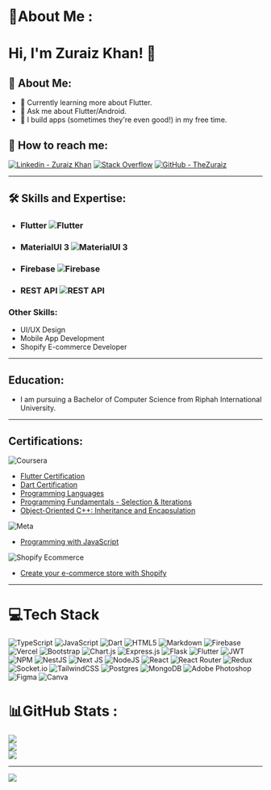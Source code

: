 # 💫About Me :
# Hi, I'm Zuraiz Khan! 👋

## 🚀 About Me:
- 🌱 Currently learning more about Flutter.
- 💬 Ask me about Flutter/Android.
- 📱 I build apps (sometimes they're even good!) in my free time.

## 🔗 How to reach me: 
[![Linkedin - Zuraiz Khan](https://img.shields.io/badge/linkedin-0A66C2?style=for-the-badge&logo=linkedin&logoColor=white)](https://www.linkedin.com/in/thezuraiz/)
[![Stack Overflow](https://img.shields.io/badge/stackoverflow-0A66C2?style=for-the-badge&logo=stackoverflow&logoColor=white)](https://stackoverflow.com/users/22746182/zuraiz-khan)
[![GitHub - TheZuraiz](https://img.shields.io/badge/github-0A66C2?style=for-the-badge&logo=github&logoColor=white)](https://github.com/thezuraiz/)

---

## 🛠 Skills and Expertise:

- ### Flutter ![Flutter](https://s3.ap-south-1.amazonaws.com/stage.radixweb.com/what_is_flutter_716ae56937.jpg)
  
- ### MaterialUI 3 ![MaterialUI 3](https://delta-dev-software.fr/wp-content/uploads/2024/02/1_fEyeESs-HxVR7Zlr-fdlvw.png)
  
- ### Firebase ![Firebase](https://firebase.google.com/images/social.png)
  
- ### REST API ![REST API](https://www.univention.com/wp-content/uploads/2020/04/200416-rest-api.jpg)

### Other Skills:
- UI/UX Design
- Mobile App Development
- Shopify E-commerce Developer

---

## Education:
- I am pursuing a Bachelor of Computer Science from Riphah International University.

---

## Certifications:
![Coursera](https://149357281.v2.pressablecdn.com/wp-content/uploads/2022/04/PR_Coursera_corporate_image_omni-coursera-blue-1.png)
- [Flutter Certification](https://www.coursera.org/account/accomplishments/verify/AWSA3BR2J5M6?utm_source=link&utm_medium=certificate&utm_content=cert_image&utm_campaign=sharing_cta&utm_product=course)
- [Dart Certification](https://www.coursera.org/account/accomplishments/verify/8EPW6URAFHMN?utm_source=link&utm_medium=certificate&utm_content=cert_image&utm_campaign=sharing_cta&utm_product=course)
- [Programming Languages](https://www.coursera.org/account/accomplishments/verify/YQ3N7RLTHMGV?utm_source=link&utm_medium=certificate&utm_content=cert_image&utm_campaign=sharing_cta&utm_product=course)
- [Programming Fundamentals - Selection & Iterations](https://www.coursera.org/account/accomplishments/verify/WQ6AQ9YWRJ5N?utm_source=link&utm_medium=certificate&utm_content=cert_image&utm_campaign=sharing_cta&utm_product=course)
- [Object-Oriented C++: Inheritance and Encapsulation](https://coursera.org/share/1f3cff300380bb3ac927311d930d2095)

![Meta](https://static.dezeen.com/uploads/2021/11/meta-facebook-rebranding-name-news_dezeen_2364_col_hero2.jpg)

- [Programming with JavaScript](https://coursera.org/share/dd9b324837a12f561491c72c937f102e)

![Shopify Ecommerce](https://upload.wikimedia.org/wikipedia/commons/thumb/0/0e/Shopify_logo_2018.svg/1200px-Shopify_logo_2018.svg.png)

- [Create your e-commerce store with Shopify](https://coursera.org/share/4e6301cb7322b6e264968af231661448)

---

# 💻Tech Stack
![TypeScript](https://img.shields.io/badge/typescript-%23007ACC.svg?style=for-the-badge&logo=typescript&logoColor=white) ![JavaScript](https://img.shields.io/badge/javascript-%23323330.svg?style=for-the-badge&logo=javascript&logoColor=%23F7DF1E) ![Dart](https://img.shields.io/badge/dart-%230175C2.svg?style=for-the-badge&logo=dart&logoColor=white) ![HTML5](https://img.shields.io/badge/html5-%23E34F26.svg?style=for-the-badge&logo=html5&logoColor=white) ![Markdown](https://img.shields.io/badge/markdown-%23000000.svg?style=for-the-badge&logo=markdown&logoColor=white) ![Firebase](https://img.shields.io/badge/firebase-%23039BE5.svg?style=for-the-badge&logo=firebase) ![Vercel](https://img.shields.io/badge/vercel-%23000000.svg?style=for-the-badge&logo=vercel&logoColor=white) ![Bootstrap](https://img.shields.io/badge/bootstrap-%23563D7C.svg?style=for-the-badge&logo=bootstrap&logoColor=white) ![Chart.js](https://img.shields.io/badge/chart.js-F5788D.svg?style=for-the-badge&logo=chart.js&logoColor=white) ![Express.js](https://img.shields.io/badge/express.js-%23404d59.svg?style=for-the-badge&logo=express&logoColor=%2361DAFB) ![Flask](https://img.shields.io/badge/flask-%23000.svg?style=for-the-badge&logo=flask&logoColor=white) ![Flutter](https://img.shields.io/badge/Flutter-%2302569B.svg?style=for-the-badge&logo=Flutter&logoColor=white) ![JWT](https://img.shields.io/badge/JWT-black?style=for-the-badge&logo=JSON%20web%20tokens) ![NPM](https://img.shields.io/badge/NPM-%23000000.svg?style=for-the-badge&logo=npm&logoColor=white) ![NestJS](https://img.shields.io/badge/nestjs-%23E0234E.svg?style=for-the-badge&logo=nestjs&logoColor=white) ![Next JS](https://img.shields.io/badge/Next-black?style=for-the-badge&logo=next.js&logoColor=white) ![NodeJS](https://img.shields.io/badge/node.js-6DA55F?style=for-the-badge&logo=node.js&logoColor=white) ![React](https://img.shields.io/badge/react-%2320232a.svg?style=for-the-badge&logo=react&logoColor=%2361DAFB) ![React Router](https://img.shields.io/badge/React_Router-CA4245?style=for-the-badge&logo=react-router&logoColor=white) ![Redux](https://img.shields.io/badge/redux-%23593d88.svg?style=for-the-badge&logo=redux&logoColor=white) ![Socket.io](https://img.shields.io/badge/Socket.io-black?style=for-the-badge&logo=socket.io&badgeColor=010101) ![TailwindCSS](https://img.shields.io/badge/tailwindcss-%2338B2AC.svg?style=for-the-badge&logo=tailwind-css&logoColor=white) ![Postgres](https://img.shields.io/badge/postgres-%23316192.svg?style=for-the-badge&logo=postgresql&logoColor=white) ![MongoDB](https://img.shields.io/badge/MongoDB-%234ea94b.svg?style=for-the-badge&logo=mongodb&logoColor=white) ![Adobe Photoshop](https://img.shields.io/badge/adobephotoshop-%2331A8FF.svg?style=for-the-badge&logo=adobephotoshop&logoColor=white) 	![Figma](https://img.shields.io/badge/figma-%23F24E1E.svg?style=for-the-badge&logo=figma&logoColor=white) ![Canva](https://img.shields.io/badge/Canva-%2300C4CC.svg?style=for-the-badge&logo=Canva&logoColor=white)
# 📊GitHub Stats :
![](https://github-readme-stats.vercel.app/api?username=thezuraiz&theme=dark&hide_border=false&include_all_commits=true&count_private=true)<br/>
![](https://github-readme-streak-stats.herokuapp.com/?user=thezuraiz&theme=dark&hide_border=false)<br/>
![](https://github-readme-stats.vercel.app/api/top-langs/?username=thezuraiz&theme=dark&hide_border=false&include_all_commits=true&count_private=true&layout=compact)

---
[![](https://visitcount.itsvg.in/api?id=thezuraiz&icon=2&color=0)](https://visitcount.itsvg.in)
